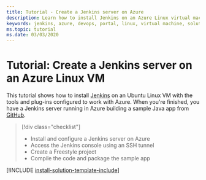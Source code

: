 ```yaml
---
title: Tutorial - Create a Jenkins server on Azure
description: Learn how to install Jenkins on an Azure Linux virtual machine from the Jenkins solution template and build a sample Java application.
keywords: jenkins, azure, devops, portal, linux, virtual machine, solution template
ms.topic: tutorial
ms.date: 03/03/2020
---
```


# Tutorial: Create a Jenkins server on an Azure Linux VM 

This tutorial shows how to install [Jenkins](https://jenkins.io) on an Ubuntu Linux VM with the tools and plug-ins configured to work with Azure. When you're finished, you have a Jenkins server running in Azure building a sample Java app from [GitHub](https://github.com).

> [!div class="checklist"]
> * Install and configure a Jenkins server on Azure
> * Access the Jenkins console using an SSH tunnel
> * Create a Freestyle project
> * Compile the code and package the sample app

[!INCLUDE [install-solution-template-include](./includes/install-solution-template-steps.md)]